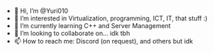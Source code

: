 - 👋 Hi, I’m @Yuri010
- 👀 I’m interested in Virtualization, programming, ICT, IT, that stuff :)
- 🌱 I’m currently learning C++ and Server Management
- 💞️ I’m looking to collaborate on... idk tbh 
- 📫 How to reach me: Discord (on request), and others but idk

<!---
Yuri010/Yuri010 is a ✨ special ✨ repository because its `README.md` (this file) appears on your GitHub profile.
You can click the Preview link to take a look at your changes.
--->
